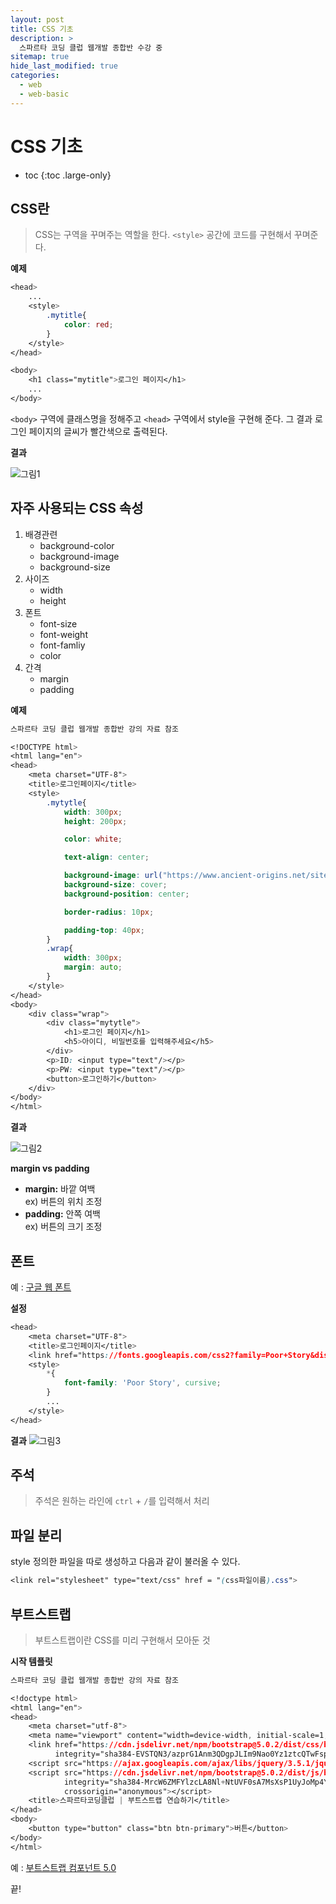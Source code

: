 ```yaml
---
layout: post
title: CSS 기초
description: >
  스파르타 코딩 클럽 웹개발 종합반 수강 중
sitemap: true
hide_last_modified: true
categories:
  - web
  - web-basic
---
```


# CSS 기초

* toc
{:toc .large-only}

## CSS란

> CSS는 구역을 꾸며주는 역할을 한다. `<style>` 공간에 코드를 구현해서 꾸며준다.

__예제__
```css
<head>
    ...
    <style>
        .mytitle{
            color: red;
        }
    </style>
</head>

<body>
    <h1 class="mytitle">로그인 페이지</h1>
    ...
</body>
```
`<body>` 구역에 클래스명을 정해주고 `<head>` 구역에서 style을 구현해 준다. 그 결과 로그인 페이지의 글씨가 빨간색으로 출력된다.

__결과__

![그림1](/assets/img/web/style_red.png)

## 자주 사용되는 CSS 속성

1. 배경관련
    - background-color
    - background-image
    - background-size
2. 사이즈
    - width
    - height
3. 폰트
    - font-size
    - font-weight
    - font-famliy
    - color
4. 간격
    - margin
    - padding

__예제__  

```css
스파르타 코딩 클럽 웹개발 종합반 강의 자료 참조

<!DOCTYPE html>
<html lang="en">
<head>
    <meta charset="UTF-8">
    <title>로그인페이지</title>
    <style>
        .mytytle{
            width: 300px;
            height: 200px;

            color: white;

            text-align: center;

            background-image: url("https://www.ancient-origins.net/sites/default/files/field/image/Agesilaus-II-cover.jpg");
            background-size: cover;
            background-position: center;

            border-radius: 10px;

            padding-top: 40px;
        }
        .wrap{
            width: 300px;
            margin: auto;
        }
    </style>
</head>
<body>
    <div class="wrap">
        <div class="mytytle">
            <h1>로그인 페이지</h1>
            <h5>아이디, 비밀번호를 입력해주세요</h5>
        </div>
        <p>ID: <input type="text"/></p>
        <p>PW: <input type="text"/></p>
        <button>로그인하기</button>
    </div>
</body>
</html>
```

__결과__

![그림2](/assets/img/web/css_ex.png)

__margin vs padding__

- __margin:__ 바깥 여백  
ex) 버튼의 위치 조정
- __padding:__ 안쪽 여백  
ex) 버튼의 크기 조정

## 폰트

예 : [구글 웹 폰트](https://fonts.google.com/?subset=korean)

__설정__

```css
<head>
    <meta charset="UTF-8">
    <title>로그인페이지</title>
    <link href="https://fonts.googleapis.com/css2?family=Poor+Story&display=swap" rel="stylesheet">
    <style>
        *{
            font-family: 'Poor Story', cursive;
        }
        ...
    </style>
</head>
```

__결과__
![그림3](/assets/img/web/font_ex.png)

## 주석

> 주석은 원하는 라인에 `ctrl` + `/`를 입력해서 처리

## 파일 분리

style 정의한 파일을 따로 생성하고 다음과 같이 불러올 수 있다.

```css
<link rel="stylesheet" type="text/css" href = "(css파일이름).css">
```

## 부트스트랩

> 부트스트랩이란 CSS를 미리 구현해서 모아둔 것

__시작 템플릿__


```css
스파르타 코딩 클럽 웹개발 종합반 강의 자료 참조

<!doctype html>
<html lang="en">
<head>
    <meta charset="utf-8">
    <meta name="viewport" content="width=device-width, initial-scale=1, shrink-to-fit=no">
    <link href="https://cdn.jsdelivr.net/npm/bootstrap@5.0.2/dist/css/bootstrap.min.css" rel="stylesheet"
          integrity="sha384-EVSTQN3/azprG1Anm3QDgpJLIm9Nao0Yz1ztcQTwFspd3yD65VohhpuuCOmLASjC" crossorigin="anonymous">
    <script src="https://ajax.googleapis.com/ajax/libs/jquery/3.5.1/jquery.min.js"></script>
    <script src="https://cdn.jsdelivr.net/npm/bootstrap@5.0.2/dist/js/bootstrap.bundle.min.js"
            integrity="sha384-MrcW6ZMFYlzcLA8Nl+NtUVF0sA7MsXsP1UyJoMp4YLEuNSfAP+JcXn/tWtIaxVXM"
            crossorigin="anonymous"></script>
    <title>스파르타코딩클럽 | 부트스트랩 연습하기</title>
</head>
<body>
    <button type="button" class="btn btn-primary">버튼</button>
</body>
</html>
```

예 : [부트스트랩 컴포넌트 5.0](https://getbootstrap.com/docs/5.0/components/buttons/)

끝!